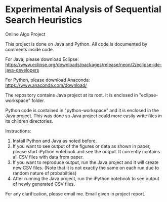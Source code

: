 # Experimental Analysis of Sequential Search Heuristics
Online Algo Project

This project is done on Java and Python. All code is documented by comments inside code.

For Java, please download Eclipse:
https://www.eclipse.org/downloads/packages/release/neon/2/eclipse-ide-java-developers

For Python, please download Anaconda:
https://www.anaconda.com/download/

The repository contains Java project at its root. It is enclosed in "eclipse-workspace" folder.

Python code is contained in "python-workspace" and it is enclosed in the Java project. This was done so Java project could more easily write files in its children directories.

Instructions:
1. Install Python and Java as noted before.
2. If you want to see output of the figures or data as shown in paper, please start iPython notebook and see the output. It currently contains all CSV files with data from paper.
3. If you want to reproduce output, run the Java project and it will create new CSV files. (Note that it is not exactly the same on each run due to random nature of probabilties)
4. After running the Java project, run the iPython notebook to see output of newly generated CSV files.


For any clarification, please email me. Email given in project report.
